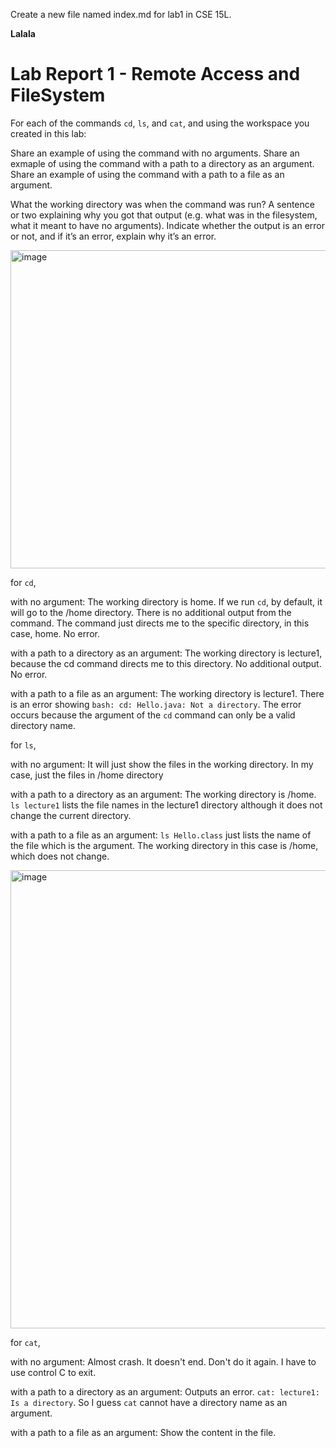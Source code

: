 Create a new file named index.md for lab1 in CSE 15L.

**Lalala**

# Lab Report 1 - Remote Access and FileSystem


For each of the commands `cd`, `ls`, and `cat`, and using the workspace you created in this lab:

Share an example of using the command with no arguments.
Share an exmaple of using the command with a path to a directory as an argument.
Share an example of using the command with a path to a file as an argument.

What the working directory was when the command was run?
A sentence or two explaining why you got that output (e.g. what was in the filesystem, what it meant to have no arguments).
Indicate whether the output is an error or not, and if it’s an error, explain why it’s an error.

<img width="509" alt="image" src="https://github.com/junyuelin/cse15l-lab-reports/assets/97243889/b6276b5b-e7ec-4f77-a457-dff039374e40">

for `cd`,

with no argument: The working directory is home. If we run `cd`, by default, it will go to the /home directory. There is no additional output from the command. The command just directs me to the specific directory, in this case, home. No error. 

with a path to a directory as an argument: The working directory is lecture1, because the cd command directs me to this directory. No additional output. No error. 

with a path to a file as an argument: The working directory is lecture1. There is an error showing `bash: cd: Hello.java: Not a directory`. The error occurs because the argument of the `cd` command can only be a valid directory name. 

for `ls`,

with no argument: It will just show the files in the working directory. In my case, just the files in /home directory 

with a path to a directory as an argument: The working directory is /home. `ls lecture1` lists the file names in the lecture1 directory although it does not change the current directory. 

with a path to a file as an argument: `ls Hello.class` just lists the name of the file which is the argument. The working directory in this case is /home, which does not change. 

<img width="733" alt="image" src="https://github.com/junyuelin/cse15l-lab-reports/assets/97243889/e41a0ac1-60a7-4911-bedf-372c4dcf3cab">

for `cat`,

with no argument: Almost crash. It doesn't end. Don't do it again. I have to use control C to exit.

with a path to a directory as an argument: Outputs an error. `cat: lecture1: Is a directory`. So I guess `cat` cannot have a directory name as an argument. 

with a path to a file as an argument: Show the content in the file. 
